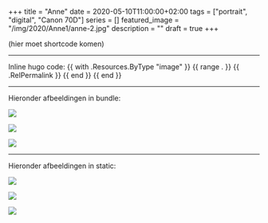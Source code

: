 +++
title =  "Anne"
date = 2020-05-10T11:00:00+02:00
tags = ["portrait", "digital", "Canon 70D"]
series = []
featured_image = "/img/2020/Anne1/anne-2.jpg"
description = ""
draft = true
+++

(hier moet shortcode komen)

***

Inline hugo code:
{{ with .Resources.ByType "image" }}
{{ range . }}
{{ .RelPermalink }}
{{ end }}
{{ end }}


***

Hieronder afbeeldingen in bundle:

![](/photo/2020/AnnePortraits/anne-1.jpg)

![](/photo/2020/AnnePortraits/anne-2.jpg)

![](/photo/2020/AnnePortraits/anne-3.jpg)


***

Hieronder afbeeldingen in static:

![](/img/2020/Anne1/anne-1.jpg)

![](/img/2020/Anne1/anne-2.jpg)

![](/img/2020/Anne1/anne-3.jpg)